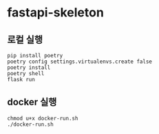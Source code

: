 # fastapi-skeleton

## 로컬 실행

```shell
pip install poetry
poetry config settings.virtualenvs.create false
poetry install
poetry shell
flask run
```

## docker 실행

```shell
chmod u+x docker-run.sh
./docker-run.sh
```
